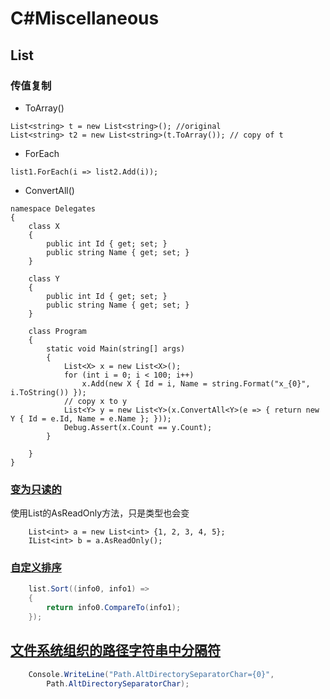 # C#Miscellaneous

## List

### 传值复制

- ToArray()

```
List<string> t = new List<string>(); //original
List<string> t2 = new List<string>(t.ToArray()); // copy of t
```
- ForEach

```list1.ForEach(i => list2.Add(i));```
- ConvertAll()

```
namespace Delegates
{
    class X
    {
        public int Id { get; set; }
        public string Name { get; set; }
    }
 
    class Y
    {
        public int Id { get; set; }
        public string Name { get; set; }
    }
 
    class Program
    {
        static void Main(string[] args)
        {
            List<X> x = new List<X>();
            for (int i = 0; i < 100; i++)
                x.Add(new X { Id = i, Name = string.Format("x_{0}", i.ToString()) });
            // copy x to y
            List<Y> y = new List<Y>(x.ConvertAll<Y>(e => { return new Y { Id = e.Id, Name = e.Name }; }));
            Debug.Assert(x.Count == y.Count);
        }
 
    }
}
```

### [变为只读的](https://www.jb51.net/article/40688.htm)
使用List的AsReadOnly方法，只是类型也会变

```
    List<int> a = new List<int> {1, 2, 3, 4, 5}; 
    IList<int> b = a.AsReadOnly();
```

### [自定义排序](https://msdn.microsoft.com/zh-cn/library/234b841s\(v=vs.110\).aspx)

```C#
    list.Sort((info0, info1) =>
    {
        return info0.CompareTo(info1);
    });

```

## [文件系统组织的路径字符串中分隔符](https://msdn.microsoft.com/zh-cn/library/system.io.path.directoryseparatorchar\(v=vs.110\).aspx)

```C#
    Console.WriteLine("Path.AltDirectorySeparatorChar={0}", 
        Path.AltDirectorySeparatorChar);
```